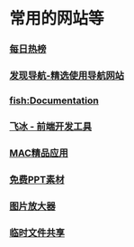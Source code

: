 # 常用的网站等

### [每日热榜](https://www.printf520.com/hot.html)
### [发现导航-精选使用导航网站](http://nav.xiejiahe.com/#/index)
### [fish:Documentation](file:///usr/local/Cellar/fish/2.7.1/share/doc/fish/index.html)
### [飞冰 - 前端开发工具](https://ice.work/iceworks)
### [MAC精品应用](https://xclient.info/s/)
### [免费PPT素材](http://www.ypppt.com)
### [图片放大器](http://bigjpg.com/zh)
### [临时文件共享](https://cp.anyknew.com)
